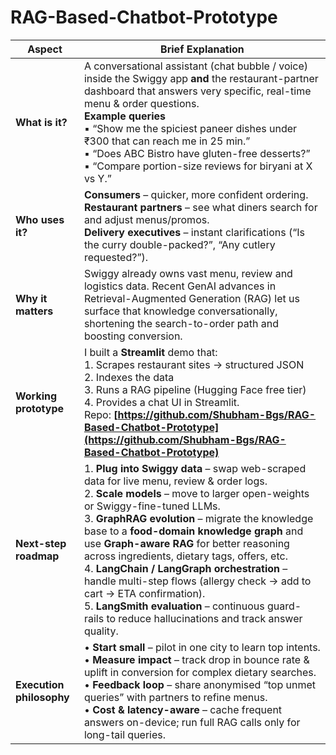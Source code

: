 # RAG-Based-Chatbot-Prototype
| Aspect                   | Brief Explanation                                                                                                                                                                                                                                                                                                                                                                                                                                                                                                                                                                                               |
| ------------------------ | --------------------------------------------------------------------------------------------------------------------------------------------------------------------------------------------------------------------------------------------------------------------------------------------------------------------------------------------------------------------------------------------------------------------------------------------------------------------------------------------------------------------------------------------------------------------------------------------------------------- |
| **What is it?**          | A conversational assistant (chat bubble / voice) inside the Swiggy app **and** the restaurant-partner dashboard that answers very specific, real-time menu & order questions. <br>**Example queries**<br>▪ “Show me the spiciest paneer dishes under ₹300 that can reach me in 25 min.”<br>▪ “Does ABC Bistro have gluten-free desserts?”<br>▪ “Compare portion-size reviews for biryani at X vs Y.”                                                                                                                                                                                                            |
| **Who uses it?**         | **Consumers** – quicker, more confident ordering. <br>**Restaurant partners** – see what diners search for and adjust menus/promos. <br>**Delivery executives** – instant clarifications (“Is the curry double-packed?”, “Any cutlery requested?”).                                                                                                                                                                                                                                                                                                                                                             |
| **Why it matters**       | Swiggy already owns vast menu, review and logistics data. Recent GenAI advances in Retrieval-Augmented Generation (RAG) let us surface that knowledge conversationally, shortening the search-to-order path and boosting conversion.                                                                                                                                                                                                                                                                                                                                                                            |
| **Working prototype**    | I built a **Streamlit** demo that: <br>1. Scrapes restaurant sites → structured JSON <br>2. Indexes the data <br>3. Runs a RAG pipeline (Hugging Face free tier) <br>4. Provides a chat UI in Streamlit. <br>Repo: **[https://github.com/Shubham-Bgs/RAG-Based-Chatbot-Prototype](https://github.com/Shubham-Bgs/RAG-Based-Chatbot-Prototype)**                                                                                                                                                                                                                                                                 |
| **Next-step roadmap**    | 1. **Plug into Swiggy data** – swap web-scraped data for live menu, review & order logs.<br>2. **Scale models** – move to larger open-weights or Swiggy-fine-tuned LLMs. <br>3. **GraphRAG evolution** – migrate the knowledge base to a **food-domain knowledge graph** and use **Graph-aware RAG** for better reasoning across ingredients, dietary tags, offers, etc. <br>4. **LangChain / LangGraph orchestration** – handle multi-step flows (allergy check → add to cart → ETA confirmation). <br>5. **LangSmith evaluation** – continuous guard-rails to reduce hallucinations and track answer quality. |
| **Execution philosophy** | • **Start small** – pilot in one city to learn top intents. <br>• **Measure impact** – track drop in bounce rate & uplift in conversion for complex dietary searches. <br>• **Feedback loop** – share anonymised “top unmet queries” with partners to refine menus. <br>• **Cost & latency-aware** – cache frequent answers on-device; run full RAG calls only for long-tail queries.                                                                                                                                                                                                                           |
